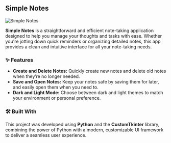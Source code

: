 ## Simple Notes

![Simple Notes](https://github.com/user-attachments/assets/e5a1b8c2-d473-4f37-b7b3-47eac9277b29)

**Simple Notes** is a straightforward and efficient note-taking application designed to help you manage your thoughts and tasks with ease. Whether you're jotting down quick reminders or organizing detailed notes, this app provides a clean and intuitive interface for all your note-taking needs.

### ✨ Features
- **Create and Delete Notes:** Quickly create new notes and delete old notes when they’re no longer needed.
- **Save and Open Notes:** Keep your notes safe by saving them for later, and easily open them when you need to.
- **Dark and Light Mode:** Choose between dark and light themes to match your environment or personal preference.

### 🛠️ Built With
This project was developed using **Python** and the **CustomTkinter** library, combining the power of Python with a modern, customizable UI framework to deliver a seamless user experience.
